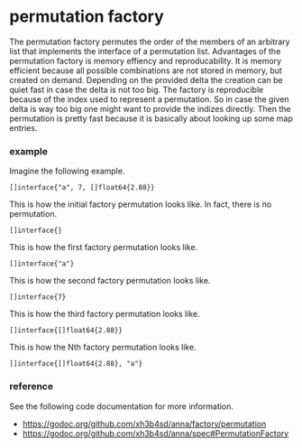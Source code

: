 # permutation factory
The permutation factory permutes the order of the members of an arbitrary list
that implements the interface of a permutation list. Advantages of the
permutation factory is memory effiency and reproducability. It is memory
efficient because all possible combinations are not stored in memory, but
created on demand. Depending on the provided delta the creation can be quiet
fast in case the delta is not too big. The factory is reproducible because of
the index used to represent a permutation. So in case the given delta is way
too big one might want to provide the indizes directly. Then the permutation is
pretty fast because it is basically about looking up some map entries.

### example

Imagine the following example.

```
[]interface{"a", 7, []float64{2.88}}
```

This is how the initial factory permutation looks like. In fact, there is no
permutation.

```
[]interface{}
```

This is how the first factory permutation looks like.

```
[]interface{"a"}
```

This is how the second factory permutation looks like.

```
[]interface{7}
```

This is how the third factory permutation looks like.

```
[]interface{[]float64{2.88}}
```

This is how the Nth factory permutation looks like.

```
[]interface{[]float64{2.88}, "a"}
```

### reference

See the following code documentation for more information.

- https://godoc.org/github.com/xh3b4sd/anna/factory/permutation
- https://godoc.org/github.com/xh3b4sd/anna/spec#PermutationFactory
